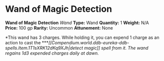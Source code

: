 # Wand of Magic Detection

**Wand of Magic Detection**
_Wand_
**Type:** Wand
**Quantity:** 1
**Weight:** N/A
**Price:** 100 gp
**Rarity:** Uncommon
**Attunement:** None

*This wand has 3 charges. While holding it, you can expend 1 charge as an action to cast the ****[[Compendium.world.ddb-eureka-ddb-spells.Item.1T1sXRK12dKq9XJh|detect magic]] spell from it. The wand regains 1d3 expended charges daily at dawn.*